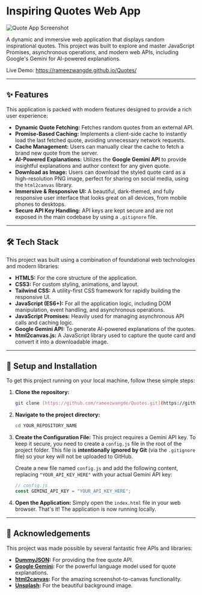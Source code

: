 # Inspiring Quotes Web App

![Quote App Screenshot](https://i.imgur.com/your-screenshot-url.png) <!-- Replace with a URL to a screenshot of your app -->

A dynamic and immersive web application that displays random inspirational quotes. This project was built to explore and master JavaScript Promises, asynchronous operations, and modern web APIs, including Google's Gemini for AI-powered explanations.

Live Demo:  https://rameezwangde.github.io/Quotes/


---

## ✨ Features

This application is packed with modern features designed to provide a rich user experience:

* **Dynamic Quote Fetching:** Fetches random quotes from an external API.
* **Promise-Based Caching:** Implements a client-side cache to instantly load the last fetched quote, avoiding unnecessary network requests.
* **Cache Management:** Users can manually clear the cache to fetch a brand new quote from the server.
* **AI-Powered Explanations:** Utilizes the **Google Gemini API** to provide insightful explanations and author context for any given quote.
* **Download as Image:** Users can download the styled quote card as a high-resolution PNG image, perfect for sharing on social media, using the `html2canvas` library.
* **Immersive & Responsive UI:** A beautiful, dark-themed, and fully responsive user interface that looks great on all devices, from mobile phones to desktops.
* **Secure API Key Handling:** API keys are kept secure and are not exposed in the main codebase by using a `.gitignore` file.

---

## 🛠️ Tech Stack

This project was built using a combination of foundational web technologies and modern libraries:

* **HTML5:** For the core structure of the application.
* **CSS3:** For custom styling, animations, and layout.
* **Tailwind CSS:** A utility-first CSS framework for rapidly building the responsive UI.
* **JavaScript (ES6+):** For all the application logic, including DOM manipulation, event handling, and asynchronous operations.
* **JavaScript Promises:** Heavily used for managing asynchronous API calls and caching logic.
* **Google Gemini API:** To generate AI-powered explanations of the quotes.
* **html2canvas.js:** A JavaScript library used to capture the quote card and convert it into a downloadable image.

---

## 🚀 Setup and Installation

To get this project running on your local machine, follow these simple steps:

1.  **Clone the repository:**
    ```bash
    git clone [https://github.com/rameezwangde/Quotes.git](https://github.com/rameezwangde/Quotes.git)
    ```

2.  **Navigate to the project directory:**
    ```bash
    cd YOUR_REPOSITORY_NAME
    ```

3.  **Create the Configuration File:**
    This project requires a Gemini API key. To keep it secure, you need to create a `config.js` file in the root of the project folder. This file is **intentionally ignored by Git** (via the `.gitignore` file) so your key will not be uploaded to GitHub.

    Create a new file named `config.js` and add the following content, replacing `"YOUR_API_KEY_HERE"` with your actual Gemini API key:

    ```javascript
    // config.js
    const GEMINI_API_KEY = "YOUR_API_KEY_HERE";
    ```

4.  **Open the Application:**
    Simply open the `index.html` file in your web browser. That's it! The application is now running locally.

---

## 🙏 Acknowledgements

This project was made possible by several fantastic free APIs and libraries:

* **[DummyJSON](https://dummyjson.com/docs/quotes):** For providing the free quote API.
* **[Google Gemini](https://ai.google.dev/):** For the powerful language model used for quote explanations.
* **[html2canvas](https://html2canvas.hertzen.com/):** For the amazing screenshot-to-canvas functionality.
* **[Unsplash](https://unsplash.com/):** For the beautiful background image.

